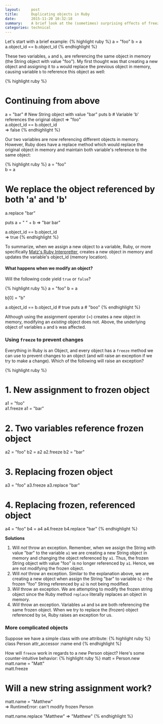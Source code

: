 ```yaml
---
layout:     post
title:      Duplicating objects in Ruby
date:       2015-11-20 10:32:18
summary:    A brief look at the (sometimes) surprising effects of freezing simple and slightly more complex objects in Ruby, and the subsequent effects of manipulating the duplicate's properties.  
categories: technical
---
```


Let's start with a brief example:
{% highlight ruby %}
a = "foo"
b = a 
a.object_id == b.object_id 
{% endhighlight %}  

These two variables, `a` and `b`, are referencing the same object in memory (the String object with value "foo"). My first thought was that creating a new object and assigning it to `a` would replace the previous object in memory, causing variable `b` to reference this object as well: 

{% highlight ruby %}
# Continuing from above
a = "bar"  # New String object with value "bar"
puts b     # Variable 'b' references the original object 
=> "foo"    
a.object_id == b.object_id  
=> false
{% endhighlight %}  

Our two variables are now referencing different objects in memory. However, Ruby does have a replace method which would replace the original object in memory and maintain both variable's reference to the same object:

{% highlight ruby %}
a = "foo"  
b = a  

# We replace the object referenced by both 'a' and 'b'
a.replace "bar"  

puts a + " " + b
=> "bar bar"  

a.object_id == b.object_id  
=> true
{% endhighlight %}  

To summarize, when we assign a new object to a variable, Ruby, or more specifically [Matz's Ruby Interpretter](https://en.wikipedia.org/wiki/Ruby_MRI), creates a new object in memory and updates the variable's object_id (memory location). 

#### What happens when we modify an object? 

Will the following code yield `true` or `false`?

{% highlight ruby %}
a = "foo"
b = a

b[0] = "b"

a.object_id == b.object_id  # true
puts a  # "boo"
{% endhighlight %}  

Although using the assignment operator (=) creates a new object in memory, modifying an *existing* object does not. Above, the underlying object of variables `a` and `b` was affected. 

### Using `freeze` to prevent changes

Everything in Ruby is an Object, and every object has a `freeze` method we can use to prevent changes to an object (and will raise an exception if we try to make a change). Which of the following will raise an exception?

{% highlight ruby %}
# 1. New assignment to frozen object
a1 = "foo"  
a1.freeze
a1 = "bar"

# 2. Two variables reference frozen object
a2 = "foo"
b2 = a2
a2.freeze
b2 = "bar"

# 3. Replacing frozen object
a3 = "foo"
a3.freeze
a3.replace "bar"

# 4. Replacing frozen, referenced object
a4 = "foo"
b4 = a4
a4.freeze
b4.replace "bar"
{% endhighlight %}  

**Solutions**  

  1. Will *not* throw an exception. Remember, when we assign the String with value "bar" to the variable `a1` we are creating a new String object in memory and changing the object referenced by `a1`. Thus, the frozen String object with value "foo" is no longer referenced by `a1`. Hence, we are not modifying the frozen object. 
  2. Will *not* throw an exception. Similar to the explanation above, we are creating a new object when assign the String "bar" to variable `b2` - the frozen "foo" String referenced by `a2` is not being modified.
  3. *Will* throw an exception. We are attempting to modify the frozen string object since the Ruby method `replace` literally replaces an object in memory.
  4. *Will* throw an exception. Variables `a4` and `b4` are both referencing the same frozen object. When we try to replace the (frozen) object referenced by `b4`, Ruby raises an exception for us.

### More complicated objects

Suppose we have a simple class with one attribute:
{% highlight ruby %}
class Person
  attr_accessor :name
end
{% endhighlight %} 

How will `freeze` work in regards to a new Person object? Here's some counter-intuitive behavior:
{% highlight ruby %}
matt = Person.new
matt.name = "Matt"  
matt.freeze   

# Will a new string assignment work?
matt.name = "Matthew"  
=> RuntimeError: can't modify frozen Person

matt.name.replace "Matthew"
=> "Matthew"
{% endhighlight %} 














